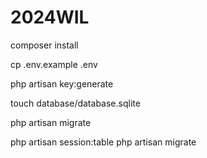 # 2024WIL


<!-- Terminal Command for setup laravel -->

<!-- install composer -->
composer install

<!-- create env file from env.example -->
cp .env.example .env

<!-- add application key -->
php artisan key:generate

<!-- create db file  -->
touch database/database.sqlite

<!-- migration  -->
php artisan migrate

php artisan session:table
php artisan migrate
